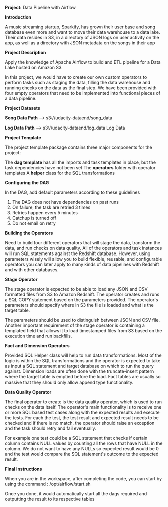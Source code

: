 <b>Project:</b> Data Pipeline with Airflow

<b>Introduction</b>

A music streaming startup, Sparkify, has grown their user base and song database even more and want to move their data warehouse to a data lake. Their data resides in S3, in a directory of JSON logs on user activity on the app, as well as a directory with JSON metadata on the songs in their app

<b>Project Description</b>

Apply the knowledge of Apache Airflow to build and ETL pipeline for a Data Lake hosted on Amazon S3.

In this project, we would have to create our own custom operators to perform tasks such as staging the data, filling the data warehouse and running checks on the data as the final step. We have been provided with four empty operators that need to be implemented into functional pieces of a data pipeline. 

<b>Project Datasets</b>

<b>Song Data Path</b> --> s3://udacity-dataend/song_data 

<b>Log Data Path</b> --> s3://udacity-dataend/log_data Log Data 

<b>Project Template</b>

The project template package contains three major components for the project:

The <b>dag template</b> has all the imports and task templates in place, but the task dependencies have not been set
The <b>operators</b> folder with operator templates
A <b>helper</b> class for the SQL transformations

<b>Configuring the DAG</b>

In the DAG, add default parameters according to these guidelines

1. The DAG does not have dependencies on past runs
2. On failure, the task are retried 3 times
3. Retries happen every 5 minutes
4. Catchup is turned off
5. Do not email on retry


<b>Building the Operators</b>

Need to build four different operators that will stage the data, transform the data, and run checks on data quality. All of the operators and task instances will run SQL statements against the Redshift database. However, using parameters wisely will allow you to build flexible, reusable, and configurable operators you can later apply to many kinds of data pipelines with Redshift and with other databases.

<b>Stage Operator</b>

The stage operator is expected to be able to load any JSON and CSV formatted files from S3 to Amazon Redshift. The operator creates and runs a SQL COPY statement based on the parameters provided. The operator's parameters should specify where in S3 the file is loaded and what is the target table.

The parameters should be used to distinguish between JSON and CSV file. Another important requirement of the stage operator is containing a templated field that allows it to load timestamped files from S3 based on the execution time and run backfills.

<b>Fact and Dimension Operators</b>

Provided SQL Helper class will help to run data transformations. Most of the logic is within the SQL transformations and the operator is expected to take as input a SQL statement and target database on which to run the query against. Dimension loads are often done with the truncate-insert pattern where the target table is emptied before the load. Fact tables are usually so massive that they should only allow append type functionality.

<b>Data Quality Operator</b>

The final operator to create is the data quality operator, which is used to run checks on the data itself. The operator's main functionality is to receive one or more SQL based test cases along with the expected results and execute the tests. For each the test, the test result and expected result needs to be checked and if there is no match, the operator should raise an exception and the task should retry and fail eventually.

For example one test could be a SQL statement that checks if certain column contains NULL values by counting all the rows that have NULL in the column. We do not want to have any NULLs so expected result would be 0 and the test would compare the SQL statement's outcome to the expected result.

<b>Final Instructions</b>

When you are in the workspace, after completing the code, you can start by using the command : /opt/airflow/start.sh

Once you done, it would automatically start all the dags required and outputting the result to its respective tables
